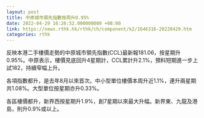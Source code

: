 ```yaml
---
layout: post
title: 中原城市領先指數按周升0.95%
date: 2022-04-29 16:26:52.000000000 +08:00
link: https://news.rthk.hk/rthk/ch/component/k2/1646316-20220429.htm
categories: rthk
---
```


反映本港二手樓價走勢的中原城市領先指數(CCL)最新報181.06，按星期升0.95%。中原表示，樓價見底回升4星期計，CCL累計升2.1%，預料短期進一步上試182，持續窄幅上升。

各項指數都升，是去年8月以來首次。中小型單位樓價本周升近1.1%，連升兩星期共1.08%。大型單位按星期亦升0.33%。

各區樓價都升，新界西按星期升1.9%，創7星期以來最大升幅。新界東、九龍及港島，則升0.9%或以上。

